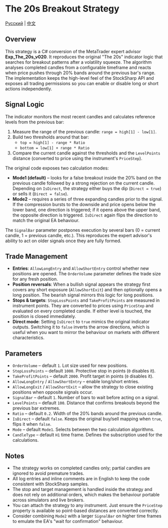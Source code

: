 # The 20s Breakout Strategy
[Русский](README_ru.md) | [中文](README_cn.md)

## Overview
This strategy is a C# conversion of the MetaTrader expert advisor **Exp_The_20s_v020**. It reproduces the original "The 20s" indicator logic that searches for breakout patterns after a volatility squeeze. The algorithm analyses completed candles from a configurable timeframe and reacts when price pushes through 20% bands around the previous bar's range. The implementation keeps the high-level feel of the StockSharp API and exposes all trading permissions so you can enable or disable long or short actions independently.

## Signal Logic
The indicator monitors the most recent candles and calculates reference levels from the previous bar:

1. Measure the range of the previous candle: `range = high[1] - low[1]`.
2. Build two thresholds around that bar:
   - `top = high[1] - range * Ratio`
   - `bottom = low[1] + range * Ratio`
3. Compare the current candle against the thresholds and the `LevelPoints` distance (converted to price using the instrument's `PriceStep`).

The original code exposes two calculation modes:

- **Mode1 (default)** – looks for a false breakout inside the 20% band on the previous candle followed by a strong rejection on the current candle. Depending on `IsDirect`, the strategy either buys the dip (`Direct = true`) or sells it (`Direct = false`).
- **Mode2** – requires a series of three expanding candles prior to the signal. If the compression bursts to the downside and price opens below the lower band, one direction is triggered; if it opens above the upper band, the opposite direction is triggered. `IsDirect` again flips the direction to match the original EA behaviour.

The `SignalBar` parameter postpones execution by several bars (0 = current candle, 1 = previous candle, etc.). This reproduces the expert advisor's ability to act on older signals once they are fully formed.

## Trade Management
- **Entries**: `AllowLongEntry` and `AllowShortEntry` control whether new positions are opened. The `OrderVolume` parameter defines the trade size for any fresh position.
- **Position reversals**: When a bullish signal appears the strategy first covers any short exposure (`AllowShortExit`) and then optionally opens a long position. The bearish signal mirrors this logic for long positions.
- **Stops & targets**: `StopLossPoints` and `TakeProfitPoints` are measured in instrument points. They are converted to prices using `PriceStep` and evaluated on every completed candle. If either level is touched, the position is closed immediately.
- **Direct mode**: Setting `IsDirect` to `true` mimics the original indicator outputs. Switching it to `false` inverts the arrow directions, which is useful when you want to mirror the behaviour on markets with different characteristics.

## Parameters
- `OrderVolume` – default `1`. Lot size used for new positions.
- `StopLossPoints` – default `1000`. Protective stop in points (`0` disables it).
- `TakeProfitPoints` – default `2000`. Profit target in points (`0` disables it).
- `AllowLongEntry` / `AllowShortEntry` – enable long/short entries.
- `AllowLongExit` / `AllowShortExit` – allow the strategy to close existing positions when opposite signals occur.
- `SignalBar` – default `1`. Number of bars to wait before acting on a signal.
- `LevelPoints` – default `100`. Distance that confirms breakouts beyond the previous bar extremes.
- `Ratio` – default `0.2`. Width of the 20% bands around the previous candle.
- `IsDirect` – default `false`. Keeps the original buy/sell mapping when `true`, flips it when `false`.
- `Mode` – default `Mode1`. Selects between the two calculation algorithms.
- `CandleType` – default `H1` time frame. Defines the subscription used for the calculations.

## Notes
- The strategy works on completed candles only; partial candles are ignored to avoid premature trades.
- All log entries and inline comments are in English to keep the code consistent with StockSharp samples.
- The stop and target management is handled inside the strategy and does not rely on additional orders, which makes the behaviour portable across simulators and live brokers.
- You can attach the strategy to any instrument. Just ensure the `PriceStep` property is available so point-based distances are converted correctly.
- Consider combining `Mode2` with a larger `SignalBar` on higher time frames to emulate the EA's "wait for confirmation" behaviour.
